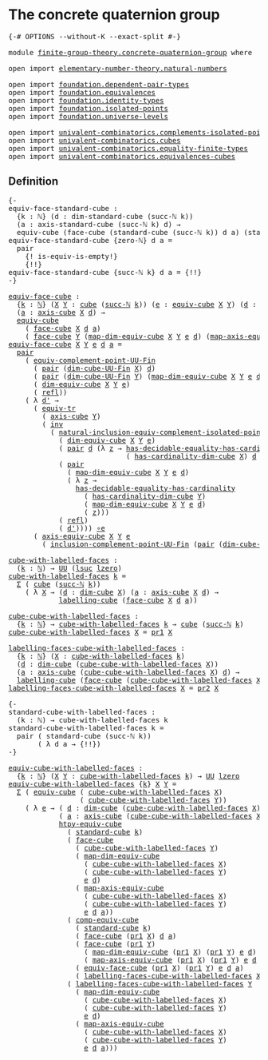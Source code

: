 # The concrete quaternion group

<pre class="Agda"><a id="42" class="Symbol">{-#</a> <a id="46" class="Keyword">OPTIONS</a> <a id="54" class="Pragma">--without-K</a> <a id="66" class="Pragma">--exact-split</a> <a id="80" class="Symbol">#-}</a>

<a id="85" class="Keyword">module</a> <a id="92" href="finite-group-theory.concrete-quaternion-group.html" class="Module">finite-group-theory.concrete-quaternion-group</a> <a id="138" class="Keyword">where</a>

<a id="145" class="Keyword">open</a> <a id="150" class="Keyword">import</a> <a id="157" href="elementary-number-theory.natural-numbers.html" class="Module">elementary-number-theory.natural-numbers</a>

<a id="199" class="Keyword">open</a> <a id="204" class="Keyword">import</a> <a id="211" href="foundation.dependent-pair-types.html" class="Module">foundation.dependent-pair-types</a>
<a id="243" class="Keyword">open</a> <a id="248" class="Keyword">import</a> <a id="255" href="foundation.equivalences.html" class="Module">foundation.equivalences</a>
<a id="279" class="Keyword">open</a> <a id="284" class="Keyword">import</a> <a id="291" href="foundation.identity-types.html" class="Module">foundation.identity-types</a>
<a id="317" class="Keyword">open</a> <a id="322" class="Keyword">import</a> <a id="329" href="foundation.isolated-points.html" class="Module">foundation.isolated-points</a>
<a id="356" class="Keyword">open</a> <a id="361" class="Keyword">import</a> <a id="368" href="foundation.universe-levels.html" class="Module">foundation.universe-levels</a>

<a id="396" class="Keyword">open</a> <a id="401" class="Keyword">import</a> <a id="408" href="univalent-combinatorics.complements-isolated-points.html" class="Module">univalent-combinatorics.complements-isolated-points</a>
<a id="460" class="Keyword">open</a> <a id="465" class="Keyword">import</a> <a id="472" href="univalent-combinatorics.cubes.html" class="Module">univalent-combinatorics.cubes</a>
<a id="502" class="Keyword">open</a> <a id="507" class="Keyword">import</a> <a id="514" href="univalent-combinatorics.equality-finite-types.html" class="Module">univalent-combinatorics.equality-finite-types</a>
<a id="560" class="Keyword">open</a> <a id="565" class="Keyword">import</a> <a id="572" href="univalent-combinatorics.equivalences-cubes.html" class="Module">univalent-combinatorics.equivalences-cubes</a>
</pre>
## Definition

<pre class="Agda"><a id="643" class="Comment">{-
equiv-face-standard-cube :
  {k : ℕ} (d : dim-standard-cube (succ-ℕ k))
  (a : axis-standard-cube (succ-ℕ k) d) →
  equiv-cube (face-cube (standard-cube (succ-ℕ k)) d a) (standard-cube k)
equiv-face-standard-cube {zero-ℕ} d a =
  pair
    {! is-equiv-is-empty!}
    {!!}
equiv-face-standard-cube {succ-ℕ k} d a = {!!}
-}</a>

<a id="equiv-face-cube"></a><a id="968" href="finite-group-theory.concrete-quaternion-group.html#968" class="Function">equiv-face-cube</a> <a id="984" class="Symbol">:</a>
  <a id="988" class="Symbol">{</a><a id="989" href="finite-group-theory.concrete-quaternion-group.html#989" class="Bound">k</a> <a id="991" class="Symbol">:</a> <a id="993" href="elementary-number-theory.natural-numbers.html#1444" class="Datatype">ℕ</a><a id="994" class="Symbol">}</a> <a id="996" class="Symbol">(</a><a id="997" href="finite-group-theory.concrete-quaternion-group.html#997" class="Bound">X</a> <a id="999" href="finite-group-theory.concrete-quaternion-group.html#999" class="Bound">Y</a> <a id="1001" class="Symbol">:</a> <a id="1003" href="univalent-combinatorics.cubes.html#715" class="Function">cube</a> <a id="1008" class="Symbol">(</a><a id="1009" href="elementary-number-theory.natural-numbers.html#1478" class="InductiveConstructor">succ-ℕ</a> <a id="1016" href="finite-group-theory.concrete-quaternion-group.html#989" class="Bound">k</a><a id="1017" class="Symbol">))</a> <a id="1020" class="Symbol">(</a><a id="1021" href="finite-group-theory.concrete-quaternion-group.html#1021" class="Bound">e</a> <a id="1023" class="Symbol">:</a> <a id="1025" href="univalent-combinatorics.equivalences-cubes.html#1325" class="Function">equiv-cube</a> <a id="1036" href="finite-group-theory.concrete-quaternion-group.html#997" class="Bound">X</a> <a id="1038" href="finite-group-theory.concrete-quaternion-group.html#999" class="Bound">Y</a><a id="1039" class="Symbol">)</a> <a id="1041" class="Symbol">(</a><a id="1042" href="finite-group-theory.concrete-quaternion-group.html#1042" class="Bound">d</a> <a id="1044" class="Symbol">:</a> <a id="1046" href="univalent-combinatorics.cubes.html#875" class="Function">dim-cube</a> <a id="1055" href="finite-group-theory.concrete-quaternion-group.html#997" class="Bound">X</a><a id="1056" class="Symbol">)</a>
  <a id="1060" class="Symbol">(</a><a id="1061" href="finite-group-theory.concrete-quaternion-group.html#1061" class="Bound">a</a> <a id="1063" class="Symbol">:</a> <a id="1065" href="univalent-combinatorics.cubes.html#1524" class="Function">axis-cube</a> <a id="1075" href="finite-group-theory.concrete-quaternion-group.html#997" class="Bound">X</a> <a id="1077" href="finite-group-theory.concrete-quaternion-group.html#1042" class="Bound">d</a><a id="1078" class="Symbol">)</a> <a id="1080" class="Symbol">→</a>
  <a id="1084" href="univalent-combinatorics.equivalences-cubes.html#1325" class="Function">equiv-cube</a>
    <a id="1099" class="Symbol">(</a> <a id="1101" href="univalent-combinatorics.cubes.html#3241" class="Function">face-cube</a> <a id="1111" href="finite-group-theory.concrete-quaternion-group.html#997" class="Bound">X</a> <a id="1113" href="finite-group-theory.concrete-quaternion-group.html#1042" class="Bound">d</a> <a id="1115" href="finite-group-theory.concrete-quaternion-group.html#1061" class="Bound">a</a><a id="1116" class="Symbol">)</a>
    <a id="1122" class="Symbol">(</a> <a id="1124" href="univalent-combinatorics.cubes.html#3241" class="Function">face-cube</a> <a id="1134" href="finite-group-theory.concrete-quaternion-group.html#999" class="Bound">Y</a> <a id="1136" class="Symbol">(</a><a id="1137" href="univalent-combinatorics.equivalences-cubes.html#1627" class="Function">map-dim-equiv-cube</a> <a id="1156" href="finite-group-theory.concrete-quaternion-group.html#997" class="Bound">X</a> <a id="1158" href="finite-group-theory.concrete-quaternion-group.html#999" class="Bound">Y</a> <a id="1160" href="finite-group-theory.concrete-quaternion-group.html#1021" class="Bound">e</a> <a id="1162" href="finite-group-theory.concrete-quaternion-group.html#1042" class="Bound">d</a><a id="1163" class="Symbol">)</a> <a id="1165" class="Symbol">(</a><a id="1166" href="univalent-combinatorics.equivalences-cubes.html#1950" class="Function">map-axis-equiv-cube</a> <a id="1186" href="finite-group-theory.concrete-quaternion-group.html#997" class="Bound">X</a> <a id="1188" href="finite-group-theory.concrete-quaternion-group.html#999" class="Bound">Y</a> <a id="1190" href="finite-group-theory.concrete-quaternion-group.html#1021" class="Bound">e</a> <a id="1192" href="finite-group-theory.concrete-quaternion-group.html#1042" class="Bound">d</a> <a id="1194" href="finite-group-theory.concrete-quaternion-group.html#1061" class="Bound">a</a><a id="1195" class="Symbol">))</a>
<a id="1198" href="finite-group-theory.concrete-quaternion-group.html#968" class="Function">equiv-face-cube</a> <a id="1214" href="finite-group-theory.concrete-quaternion-group.html#1214" class="Bound">X</a> <a id="1216" href="finite-group-theory.concrete-quaternion-group.html#1216" class="Bound">Y</a> <a id="1218" href="finite-group-theory.concrete-quaternion-group.html#1218" class="Bound">e</a> <a id="1220" href="finite-group-theory.concrete-quaternion-group.html#1220" class="Bound">d</a> <a id="1222" href="finite-group-theory.concrete-quaternion-group.html#1222" class="Bound">a</a> <a id="1224" class="Symbol">=</a>
  <a id="1228" href="foundation-core.dependent-pair-types.html#575" class="InductiveConstructor">pair</a>
    <a id="1237" class="Symbol">(</a> <a id="1239" href="univalent-combinatorics.complements-isolated-points.html#5768" class="Function">equiv-complement-point-UU-Fin</a>
      <a id="1275" class="Symbol">(</a> <a id="1277" href="foundation-core.dependent-pair-types.html#575" class="InductiveConstructor">pair</a> <a id="1282" class="Symbol">(</a><a id="1283" href="univalent-combinatorics.cubes.html#798" class="Function">dim-cube-UU-Fin</a> <a id="1299" href="finite-group-theory.concrete-quaternion-group.html#1214" class="Bound">X</a><a id="1300" class="Symbol">)</a> <a id="1302" href="finite-group-theory.concrete-quaternion-group.html#1220" class="Bound">d</a><a id="1303" class="Symbol">)</a>
      <a id="1311" class="Symbol">(</a> <a id="1313" href="foundation-core.dependent-pair-types.html#575" class="InductiveConstructor">pair</a> <a id="1318" class="Symbol">(</a><a id="1319" href="univalent-combinatorics.cubes.html#798" class="Function">dim-cube-UU-Fin</a> <a id="1335" href="finite-group-theory.concrete-quaternion-group.html#1216" class="Bound">Y</a><a id="1336" class="Symbol">)</a> <a id="1338" class="Symbol">(</a><a id="1339" href="univalent-combinatorics.equivalences-cubes.html#1627" class="Function">map-dim-equiv-cube</a> <a id="1358" href="finite-group-theory.concrete-quaternion-group.html#1214" class="Bound">X</a> <a id="1360" href="finite-group-theory.concrete-quaternion-group.html#1216" class="Bound">Y</a> <a id="1362" href="finite-group-theory.concrete-quaternion-group.html#1218" class="Bound">e</a> <a id="1364" href="finite-group-theory.concrete-quaternion-group.html#1220" class="Bound">d</a><a id="1365" class="Symbol">))</a>
      <a id="1374" class="Symbol">(</a> <a id="1376" href="univalent-combinatorics.equivalences-cubes.html#1512" class="Function">dim-equiv-cube</a> <a id="1391" href="finite-group-theory.concrete-quaternion-group.html#1214" class="Bound">X</a> <a id="1393" href="finite-group-theory.concrete-quaternion-group.html#1216" class="Bound">Y</a> <a id="1395" href="finite-group-theory.concrete-quaternion-group.html#1218" class="Bound">e</a><a id="1396" class="Symbol">)</a>
      <a id="1404" class="Symbol">(</a> <a id="1406" href="foundation-core.identity-types.html#694" class="InductiveConstructor">refl</a><a id="1410" class="Symbol">))</a>
    <a id="1417" class="Symbol">(</a> <a id="1419" class="Symbol">λ</a> <a id="1421" href="finite-group-theory.concrete-quaternion-group.html#1421" class="Bound">d&#39;</a> <a id="1424" class="Symbol">→</a>
      <a id="1432" class="Symbol">(</a> <a id="1434" href="foundation.identity-types.html#3840" class="Function">equiv-tr</a>
        <a id="1451" class="Symbol">(</a> <a id="1453" href="univalent-combinatorics.cubes.html#1524" class="Function">axis-cube</a> <a id="1463" href="finite-group-theory.concrete-quaternion-group.html#1216" class="Bound">Y</a><a id="1464" class="Symbol">)</a>
        <a id="1474" class="Symbol">(</a> <a id="1476" href="foundation-core.identity-types.html#1552" class="Function">inv</a>
          <a id="1490" class="Symbol">(</a> <a id="1492" href="foundation.isolated-points.html#12625" class="Function">natural-inclusion-equiv-complement-isolated-point</a>
            <a id="1554" class="Symbol">(</a> <a id="1556" href="univalent-combinatorics.equivalences-cubes.html#1512" class="Function">dim-equiv-cube</a> <a id="1571" href="finite-group-theory.concrete-quaternion-group.html#1214" class="Bound">X</a> <a id="1573" href="finite-group-theory.concrete-quaternion-group.html#1216" class="Bound">Y</a> <a id="1575" href="finite-group-theory.concrete-quaternion-group.html#1218" class="Bound">e</a><a id="1576" class="Symbol">)</a>
            <a id="1590" class="Symbol">(</a> <a id="1592" href="foundation-core.dependent-pair-types.html#575" class="InductiveConstructor">pair</a> <a id="1597" href="finite-group-theory.concrete-quaternion-group.html#1220" class="Bound">d</a> <a id="1599" class="Symbol">(λ</a> <a id="1602" href="finite-group-theory.concrete-quaternion-group.html#1602" class="Bound">z</a> <a id="1604" class="Symbol">→</a> <a id="1606" href="univalent-combinatorics.equality-finite-types.html#2901" class="Function">has-decidable-equality-has-cardinality</a>
                            <a id="1673" class="Symbol">(</a> <a id="1675" href="univalent-combinatorics.cubes.html#960" class="Function">has-cardinality-dim-cube</a> <a id="1700" href="finite-group-theory.concrete-quaternion-group.html#1214" class="Bound">X</a><a id="1701" class="Symbol">)</a> <a id="1703" href="finite-group-theory.concrete-quaternion-group.html#1220" class="Bound">d</a> <a id="1705" href="finite-group-theory.concrete-quaternion-group.html#1602" class="Bound">z</a><a id="1706" class="Symbol">))</a>
            <a id="1721" class="Symbol">(</a> <a id="1723" href="foundation-core.dependent-pair-types.html#575" class="InductiveConstructor">pair</a>
              <a id="1742" class="Symbol">(</a> <a id="1744" href="univalent-combinatorics.equivalences-cubes.html#1627" class="Function">map-dim-equiv-cube</a> <a id="1763" href="finite-group-theory.concrete-quaternion-group.html#1214" class="Bound">X</a> <a id="1765" href="finite-group-theory.concrete-quaternion-group.html#1216" class="Bound">Y</a> <a id="1767" href="finite-group-theory.concrete-quaternion-group.html#1218" class="Bound">e</a> <a id="1769" href="finite-group-theory.concrete-quaternion-group.html#1220" class="Bound">d</a><a id="1770" class="Symbol">)</a>
              <a id="1786" class="Symbol">(</a> <a id="1788" class="Symbol">λ</a> <a id="1790" href="finite-group-theory.concrete-quaternion-group.html#1790" class="Bound">z</a> <a id="1792" class="Symbol">→</a>
                <a id="1810" href="univalent-combinatorics.equality-finite-types.html#2901" class="Function">has-decidable-equality-has-cardinality</a>
                  <a id="1867" class="Symbol">(</a> <a id="1869" href="univalent-combinatorics.cubes.html#960" class="Function">has-cardinality-dim-cube</a> <a id="1894" href="finite-group-theory.concrete-quaternion-group.html#1216" class="Bound">Y</a><a id="1895" class="Symbol">)</a>
                  <a id="1915" class="Symbol">(</a> <a id="1917" href="univalent-combinatorics.equivalences-cubes.html#1627" class="Function">map-dim-equiv-cube</a> <a id="1936" href="finite-group-theory.concrete-quaternion-group.html#1214" class="Bound">X</a> <a id="1938" href="finite-group-theory.concrete-quaternion-group.html#1216" class="Bound">Y</a> <a id="1940" href="finite-group-theory.concrete-quaternion-group.html#1218" class="Bound">e</a> <a id="1942" href="finite-group-theory.concrete-quaternion-group.html#1220" class="Bound">d</a><a id="1943" class="Symbol">)</a>
                  <a id="1963" class="Symbol">(</a> <a id="1965" href="finite-group-theory.concrete-quaternion-group.html#1790" class="Bound">z</a><a id="1966" class="Symbol">)))</a>
            <a id="1982" class="Symbol">(</a> <a id="1984" href="foundation-core.identity-types.html#694" class="InductiveConstructor">refl</a><a id="1988" class="Symbol">)</a>
            <a id="2002" class="Symbol">(</a> <a id="2004" href="finite-group-theory.concrete-quaternion-group.html#1421" class="Bound">d&#39;</a><a id="2006" class="Symbol">))))</a> <a id="2011" href="foundation-core.equivalences.html#7855" class="Function Operator">∘e</a>
      <a id="2020" class="Symbol">(</a> <a id="2022" href="univalent-combinatorics.equivalences-cubes.html#1777" class="Function">axis-equiv-cube</a> <a id="2038" href="finite-group-theory.concrete-quaternion-group.html#1214" class="Bound">X</a> <a id="2040" href="finite-group-theory.concrete-quaternion-group.html#1216" class="Bound">Y</a> <a id="2042" href="finite-group-theory.concrete-quaternion-group.html#1218" class="Bound">e</a>
        <a id="2052" class="Symbol">(</a> <a id="2054" href="univalent-combinatorics.complements-isolated-points.html#4857" class="Function">inclusion-complement-point-UU-Fin</a> <a id="2088" class="Symbol">(</a><a id="2089" href="foundation-core.dependent-pair-types.html#575" class="InductiveConstructor">pair</a> <a id="2094" class="Symbol">(</a><a id="2095" href="univalent-combinatorics.cubes.html#798" class="Function">dim-cube-UU-Fin</a> <a id="2111" href="finite-group-theory.concrete-quaternion-group.html#1214" class="Bound">X</a><a id="2112" class="Symbol">)</a> <a id="2114" href="finite-group-theory.concrete-quaternion-group.html#1220" class="Bound">d</a><a id="2115" class="Symbol">)</a> <a id="2117" href="finite-group-theory.concrete-quaternion-group.html#1421" class="Bound">d&#39;</a><a id="2119" class="Symbol">)))</a>

<a id="cube-with-labelled-faces"></a><a id="2124" href="finite-group-theory.concrete-quaternion-group.html#2124" class="Function">cube-with-labelled-faces</a> <a id="2149" class="Symbol">:</a>
  <a id="2153" class="Symbol">(</a><a id="2154" href="finite-group-theory.concrete-quaternion-group.html#2154" class="Bound">k</a> <a id="2156" class="Symbol">:</a> <a id="2158" href="elementary-number-theory.natural-numbers.html#1444" class="Datatype">ℕ</a><a id="2159" class="Symbol">)</a> <a id="2161" class="Symbol">→</a> <a id="2163" href="foundation-core.universe-levels.html#222" class="Primitive">UU</a> <a id="2166" class="Symbol">(</a><a id="2167" href="Agda.Primitive.html#780" class="Primitive">lsuc</a> <a id="2172" href="Agda.Primitive.html#764" class="Primitive">lzero</a><a id="2177" class="Symbol">)</a>
<a id="2179" href="finite-group-theory.concrete-quaternion-group.html#2124" class="Function">cube-with-labelled-faces</a> <a id="2204" href="finite-group-theory.concrete-quaternion-group.html#2204" class="Bound">k</a> <a id="2206" class="Symbol">=</a>
  <a id="2210" href="foundation-core.dependent-pair-types.html#502" class="Record">Σ</a> <a id="2212" class="Symbol">(</a> <a id="2214" href="univalent-combinatorics.cubes.html#715" class="Function">cube</a> <a id="2219" class="Symbol">(</a><a id="2220" href="elementary-number-theory.natural-numbers.html#1478" class="InductiveConstructor">succ-ℕ</a> <a id="2227" href="finite-group-theory.concrete-quaternion-group.html#2204" class="Bound">k</a><a id="2228" class="Symbol">))</a>
    <a id="2235" class="Symbol">(</a> <a id="2237" class="Symbol">λ</a> <a id="2239" href="finite-group-theory.concrete-quaternion-group.html#2239" class="Bound">X</a> <a id="2241" class="Symbol">→</a> <a id="2243" class="Symbol">(</a><a id="2244" href="finite-group-theory.concrete-quaternion-group.html#2244" class="Bound">d</a> <a id="2246" class="Symbol">:</a> <a id="2248" href="univalent-combinatorics.cubes.html#875" class="Function">dim-cube</a> <a id="2257" href="finite-group-theory.concrete-quaternion-group.html#2239" class="Bound">X</a><a id="2258" class="Symbol">)</a> <a id="2260" class="Symbol">(</a><a id="2261" href="finite-group-theory.concrete-quaternion-group.html#2261" class="Bound">a</a> <a id="2263" class="Symbol">:</a> <a id="2265" href="univalent-combinatorics.cubes.html#1524" class="Function">axis-cube</a> <a id="2275" href="finite-group-theory.concrete-quaternion-group.html#2239" class="Bound">X</a> <a id="2277" href="finite-group-theory.concrete-quaternion-group.html#2244" class="Bound">d</a><a id="2278" class="Symbol">)</a> <a id="2280" class="Symbol">→</a>
            <a id="2294" href="univalent-combinatorics.equivalences-cubes.html#5340" class="Function">labelling-cube</a> <a id="2309" class="Symbol">(</a><a id="2310" href="univalent-combinatorics.cubes.html#3241" class="Function">face-cube</a> <a id="2320" href="finite-group-theory.concrete-quaternion-group.html#2239" class="Bound">X</a> <a id="2322" href="finite-group-theory.concrete-quaternion-group.html#2244" class="Bound">d</a> <a id="2324" href="finite-group-theory.concrete-quaternion-group.html#2261" class="Bound">a</a><a id="2325" class="Symbol">))</a>

<a id="cube-cube-with-labelled-faces"></a><a id="2329" href="finite-group-theory.concrete-quaternion-group.html#2329" class="Function">cube-cube-with-labelled-faces</a> <a id="2359" class="Symbol">:</a>
  <a id="2363" class="Symbol">{</a><a id="2364" href="finite-group-theory.concrete-quaternion-group.html#2364" class="Bound">k</a> <a id="2366" class="Symbol">:</a> <a id="2368" href="elementary-number-theory.natural-numbers.html#1444" class="Datatype">ℕ</a><a id="2369" class="Symbol">}</a> <a id="2371" class="Symbol">→</a> <a id="2373" href="finite-group-theory.concrete-quaternion-group.html#2124" class="Function">cube-with-labelled-faces</a> <a id="2398" href="finite-group-theory.concrete-quaternion-group.html#2364" class="Bound">k</a> <a id="2400" class="Symbol">→</a> <a id="2402" href="univalent-combinatorics.cubes.html#715" class="Function">cube</a> <a id="2407" class="Symbol">(</a><a id="2408" href="elementary-number-theory.natural-numbers.html#1478" class="InductiveConstructor">succ-ℕ</a> <a id="2415" href="finite-group-theory.concrete-quaternion-group.html#2364" class="Bound">k</a><a id="2416" class="Symbol">)</a>
<a id="2418" href="finite-group-theory.concrete-quaternion-group.html#2329" class="Function">cube-cube-with-labelled-faces</a> <a id="2448" href="finite-group-theory.concrete-quaternion-group.html#2448" class="Bound">X</a> <a id="2450" class="Symbol">=</a> <a id="2452" href="foundation-core.dependent-pair-types.html#592" class="Field">pr1</a> <a id="2456" href="finite-group-theory.concrete-quaternion-group.html#2448" class="Bound">X</a>

<a id="labelling-faces-cube-with-labelled-faces"></a><a id="2459" href="finite-group-theory.concrete-quaternion-group.html#2459" class="Function">labelling-faces-cube-with-labelled-faces</a> <a id="2500" class="Symbol">:</a>
  <a id="2504" class="Symbol">{</a><a id="2505" href="finite-group-theory.concrete-quaternion-group.html#2505" class="Bound">k</a> <a id="2507" class="Symbol">:</a> <a id="2509" href="elementary-number-theory.natural-numbers.html#1444" class="Datatype">ℕ</a><a id="2510" class="Symbol">}</a> <a id="2512" class="Symbol">(</a><a id="2513" href="finite-group-theory.concrete-quaternion-group.html#2513" class="Bound">X</a> <a id="2515" class="Symbol">:</a> <a id="2517" href="finite-group-theory.concrete-quaternion-group.html#2124" class="Function">cube-with-labelled-faces</a> <a id="2542" href="finite-group-theory.concrete-quaternion-group.html#2505" class="Bound">k</a><a id="2543" class="Symbol">)</a>
  <a id="2547" class="Symbol">(</a><a id="2548" href="finite-group-theory.concrete-quaternion-group.html#2548" class="Bound">d</a> <a id="2550" class="Symbol">:</a> <a id="2552" href="univalent-combinatorics.cubes.html#875" class="Function">dim-cube</a> <a id="2561" class="Symbol">(</a><a id="2562" href="finite-group-theory.concrete-quaternion-group.html#2329" class="Function">cube-cube-with-labelled-faces</a> <a id="2592" href="finite-group-theory.concrete-quaternion-group.html#2513" class="Bound">X</a><a id="2593" class="Symbol">))</a>
  <a id="2598" class="Symbol">(</a><a id="2599" href="finite-group-theory.concrete-quaternion-group.html#2599" class="Bound">a</a> <a id="2601" class="Symbol">:</a> <a id="2603" href="univalent-combinatorics.cubes.html#1524" class="Function">axis-cube</a> <a id="2613" class="Symbol">(</a><a id="2614" href="finite-group-theory.concrete-quaternion-group.html#2329" class="Function">cube-cube-with-labelled-faces</a> <a id="2644" href="finite-group-theory.concrete-quaternion-group.html#2513" class="Bound">X</a><a id="2645" class="Symbol">)</a> <a id="2647" href="finite-group-theory.concrete-quaternion-group.html#2548" class="Bound">d</a><a id="2648" class="Symbol">)</a> <a id="2650" class="Symbol">→</a>
  <a id="2654" href="univalent-combinatorics.equivalences-cubes.html#5340" class="Function">labelling-cube</a> <a id="2669" class="Symbol">(</a><a id="2670" href="univalent-combinatorics.cubes.html#3241" class="Function">face-cube</a> <a id="2680" class="Symbol">(</a><a id="2681" href="finite-group-theory.concrete-quaternion-group.html#2329" class="Function">cube-cube-with-labelled-faces</a> <a id="2711" href="finite-group-theory.concrete-quaternion-group.html#2513" class="Bound">X</a><a id="2712" class="Symbol">)</a> <a id="2714" href="finite-group-theory.concrete-quaternion-group.html#2548" class="Bound">d</a> <a id="2716" href="finite-group-theory.concrete-quaternion-group.html#2599" class="Bound">a</a><a id="2717" class="Symbol">)</a>
<a id="2719" href="finite-group-theory.concrete-quaternion-group.html#2459" class="Function">labelling-faces-cube-with-labelled-faces</a> <a id="2760" href="finite-group-theory.concrete-quaternion-group.html#2760" class="Bound">X</a> <a id="2762" class="Symbol">=</a> <a id="2764" href="foundation-core.dependent-pair-types.html#604" class="Field">pr2</a> <a id="2768" href="finite-group-theory.concrete-quaternion-group.html#2760" class="Bound">X</a>

<a id="2771" class="Comment">{-
standard-cube-with-labelled-faces :
  (k : ℕ) → cube-with-labelled-faces k
standard-cube-with-labelled-faces k =
  pair ( standard-cube (succ-ℕ k))
       ( λ d a → {!!})
-}</a>

<a id="equiv-cube-with-labelled-faces"></a><a id="2949" href="finite-group-theory.concrete-quaternion-group.html#2949" class="Function">equiv-cube-with-labelled-faces</a> <a id="2980" class="Symbol">:</a>
  <a id="2984" class="Symbol">{</a><a id="2985" href="finite-group-theory.concrete-quaternion-group.html#2985" class="Bound">k</a> <a id="2987" class="Symbol">:</a> <a id="2989" href="elementary-number-theory.natural-numbers.html#1444" class="Datatype">ℕ</a><a id="2990" class="Symbol">}</a> <a id="2992" class="Symbol">(</a><a id="2993" href="finite-group-theory.concrete-quaternion-group.html#2993" class="Bound">X</a> <a id="2995" href="finite-group-theory.concrete-quaternion-group.html#2995" class="Bound">Y</a> <a id="2997" class="Symbol">:</a> <a id="2999" href="finite-group-theory.concrete-quaternion-group.html#2124" class="Function">cube-with-labelled-faces</a> <a id="3024" href="finite-group-theory.concrete-quaternion-group.html#2985" class="Bound">k</a><a id="3025" class="Symbol">)</a> <a id="3027" class="Symbol">→</a> <a id="3029" href="foundation-core.universe-levels.html#222" class="Primitive">UU</a> <a id="3032" href="Agda.Primitive.html#764" class="Primitive">lzero</a>
<a id="3038" href="finite-group-theory.concrete-quaternion-group.html#2949" class="Function">equiv-cube-with-labelled-faces</a> <a id="3069" class="Symbol">{</a><a id="3070" href="finite-group-theory.concrete-quaternion-group.html#3070" class="Bound">k</a><a id="3071" class="Symbol">}</a> <a id="3073" href="finite-group-theory.concrete-quaternion-group.html#3073" class="Bound">X</a> <a id="3075" href="finite-group-theory.concrete-quaternion-group.html#3075" class="Bound">Y</a> <a id="3077" class="Symbol">=</a>
  <a id="3081" href="foundation-core.dependent-pair-types.html#502" class="Record">Σ</a> <a id="3083" class="Symbol">(</a> <a id="3085" href="univalent-combinatorics.equivalences-cubes.html#1325" class="Function">equiv-cube</a> <a id="3096" class="Symbol">(</a> <a id="3098" href="finite-group-theory.concrete-quaternion-group.html#2329" class="Function">cube-cube-with-labelled-faces</a> <a id="3128" href="finite-group-theory.concrete-quaternion-group.html#3073" class="Bound">X</a><a id="3129" class="Symbol">)</a>
                 <a id="3148" class="Symbol">(</a> <a id="3150" href="finite-group-theory.concrete-quaternion-group.html#2329" class="Function">cube-cube-with-labelled-faces</a> <a id="3180" href="finite-group-theory.concrete-quaternion-group.html#3075" class="Bound">Y</a><a id="3181" class="Symbol">))</a>
    <a id="3188" class="Symbol">(</a> <a id="3190" class="Symbol">λ</a> <a id="3192" href="finite-group-theory.concrete-quaternion-group.html#3192" class="Bound">e</a> <a id="3194" class="Symbol">→</a> <a id="3196" class="Symbol">(</a> <a id="3198" href="finite-group-theory.concrete-quaternion-group.html#3198" class="Bound">d</a> <a id="3200" class="Symbol">:</a> <a id="3202" href="univalent-combinatorics.cubes.html#875" class="Function">dim-cube</a> <a id="3211" class="Symbol">(</a><a id="3212" href="finite-group-theory.concrete-quaternion-group.html#2329" class="Function">cube-cube-with-labelled-faces</a> <a id="3242" href="finite-group-theory.concrete-quaternion-group.html#3073" class="Bound">X</a><a id="3243" class="Symbol">))</a>
            <a id="3258" class="Symbol">(</a> <a id="3260" href="finite-group-theory.concrete-quaternion-group.html#3260" class="Bound">a</a> <a id="3262" class="Symbol">:</a> <a id="3264" href="univalent-combinatorics.cubes.html#1524" class="Function">axis-cube</a> <a id="3274" class="Symbol">(</a><a id="3275" href="finite-group-theory.concrete-quaternion-group.html#2329" class="Function">cube-cube-with-labelled-faces</a> <a id="3305" href="finite-group-theory.concrete-quaternion-group.html#3073" class="Bound">X</a><a id="3306" class="Symbol">)</a> <a id="3308" href="finite-group-theory.concrete-quaternion-group.html#3198" class="Bound">d</a><a id="3309" class="Symbol">)</a> <a id="3311" class="Symbol">→</a>
            <a id="3325" href="univalent-combinatorics.equivalences-cubes.html#3592" class="Function">htpy-equiv-cube</a>
              <a id="3355" class="Symbol">(</a> <a id="3357" href="univalent-combinatorics.cubes.html#2766" class="Function">standard-cube</a> <a id="3371" href="finite-group-theory.concrete-quaternion-group.html#3070" class="Bound">k</a><a id="3372" class="Symbol">)</a>
              <a id="3388" class="Symbol">(</a> <a id="3390" href="univalent-combinatorics.cubes.html#3241" class="Function">face-cube</a>
                <a id="3416" class="Symbol">(</a> <a id="3418" href="finite-group-theory.concrete-quaternion-group.html#2329" class="Function">cube-cube-with-labelled-faces</a> <a id="3448" href="finite-group-theory.concrete-quaternion-group.html#3075" class="Bound">Y</a><a id="3449" class="Symbol">)</a>
                <a id="3467" class="Symbol">(</a> <a id="3469" href="univalent-combinatorics.equivalences-cubes.html#1627" class="Function">map-dim-equiv-cube</a>
                  <a id="3506" class="Symbol">(</a> <a id="3508" href="finite-group-theory.concrete-quaternion-group.html#2329" class="Function">cube-cube-with-labelled-faces</a> <a id="3538" href="finite-group-theory.concrete-quaternion-group.html#3073" class="Bound">X</a><a id="3539" class="Symbol">)</a>
                  <a id="3559" class="Symbol">(</a> <a id="3561" href="finite-group-theory.concrete-quaternion-group.html#2329" class="Function">cube-cube-with-labelled-faces</a> <a id="3591" href="finite-group-theory.concrete-quaternion-group.html#3075" class="Bound">Y</a><a id="3592" class="Symbol">)</a>
                  <a id="3612" href="finite-group-theory.concrete-quaternion-group.html#3192" class="Bound">e</a> <a id="3614" href="finite-group-theory.concrete-quaternion-group.html#3198" class="Bound">d</a><a id="3615" class="Symbol">)</a>
                <a id="3633" class="Symbol">(</a> <a id="3635" href="univalent-combinatorics.equivalences-cubes.html#1950" class="Function">map-axis-equiv-cube</a>
                  <a id="3673" class="Symbol">(</a> <a id="3675" href="finite-group-theory.concrete-quaternion-group.html#2329" class="Function">cube-cube-with-labelled-faces</a> <a id="3705" href="finite-group-theory.concrete-quaternion-group.html#3073" class="Bound">X</a><a id="3706" class="Symbol">)</a>
                  <a id="3726" class="Symbol">(</a> <a id="3728" href="finite-group-theory.concrete-quaternion-group.html#2329" class="Function">cube-cube-with-labelled-faces</a> <a id="3758" href="finite-group-theory.concrete-quaternion-group.html#3075" class="Bound">Y</a><a id="3759" class="Symbol">)</a>
                  <a id="3779" href="finite-group-theory.concrete-quaternion-group.html#3192" class="Bound">e</a> <a id="3781" href="finite-group-theory.concrete-quaternion-group.html#3198" class="Bound">d</a> <a id="3783" href="finite-group-theory.concrete-quaternion-group.html#3260" class="Bound">a</a><a id="3784" class="Symbol">))</a>
              <a id="3801" class="Symbol">(</a> <a id="3803" href="univalent-combinatorics.equivalences-cubes.html#3358" class="Function">comp-equiv-cube</a>
                <a id="3835" class="Symbol">(</a> <a id="3837" href="univalent-combinatorics.cubes.html#2766" class="Function">standard-cube</a> <a id="3851" href="finite-group-theory.concrete-quaternion-group.html#3070" class="Bound">k</a><a id="3852" class="Symbol">)</a>
                <a id="3870" class="Symbol">(</a> <a id="3872" href="univalent-combinatorics.cubes.html#3241" class="Function">face-cube</a> <a id="3882" class="Symbol">(</a><a id="3883" href="foundation-core.dependent-pair-types.html#592" class="Field">pr1</a> <a id="3887" href="finite-group-theory.concrete-quaternion-group.html#3073" class="Bound">X</a><a id="3888" class="Symbol">)</a> <a id="3890" href="finite-group-theory.concrete-quaternion-group.html#3198" class="Bound">d</a> <a id="3892" href="finite-group-theory.concrete-quaternion-group.html#3260" class="Bound">a</a><a id="3893" class="Symbol">)</a>
                <a id="3911" class="Symbol">(</a> <a id="3913" href="univalent-combinatorics.cubes.html#3241" class="Function">face-cube</a> <a id="3923" class="Symbol">(</a><a id="3924" href="foundation-core.dependent-pair-types.html#592" class="Field">pr1</a> <a id="3928" href="finite-group-theory.concrete-quaternion-group.html#3075" class="Bound">Y</a><a id="3929" class="Symbol">)</a>
                  <a id="3949" class="Symbol">(</a> <a id="3951" href="univalent-combinatorics.equivalences-cubes.html#1627" class="Function">map-dim-equiv-cube</a> <a id="3970" class="Symbol">(</a><a id="3971" href="foundation-core.dependent-pair-types.html#592" class="Field">pr1</a> <a id="3975" href="finite-group-theory.concrete-quaternion-group.html#3073" class="Bound">X</a><a id="3976" class="Symbol">)</a> <a id="3978" class="Symbol">(</a><a id="3979" href="foundation-core.dependent-pair-types.html#592" class="Field">pr1</a> <a id="3983" href="finite-group-theory.concrete-quaternion-group.html#3075" class="Bound">Y</a><a id="3984" class="Symbol">)</a> <a id="3986" href="finite-group-theory.concrete-quaternion-group.html#3192" class="Bound">e</a> <a id="3988" href="finite-group-theory.concrete-quaternion-group.html#3198" class="Bound">d</a><a id="3989" class="Symbol">)</a>
                  <a id="4009" class="Symbol">(</a> <a id="4011" href="univalent-combinatorics.equivalences-cubes.html#1950" class="Function">map-axis-equiv-cube</a> <a id="4031" class="Symbol">(</a><a id="4032" href="foundation-core.dependent-pair-types.html#592" class="Field">pr1</a> <a id="4036" href="finite-group-theory.concrete-quaternion-group.html#3073" class="Bound">X</a><a id="4037" class="Symbol">)</a> <a id="4039" class="Symbol">(</a><a id="4040" href="foundation-core.dependent-pair-types.html#592" class="Field">pr1</a> <a id="4044" href="finite-group-theory.concrete-quaternion-group.html#3075" class="Bound">Y</a><a id="4045" class="Symbol">)</a> <a id="4047" href="finite-group-theory.concrete-quaternion-group.html#3192" class="Bound">e</a> <a id="4049" href="finite-group-theory.concrete-quaternion-group.html#3198" class="Bound">d</a> <a id="4051" href="finite-group-theory.concrete-quaternion-group.html#3260" class="Bound">a</a><a id="4052" class="Symbol">))</a>
                <a id="4071" class="Symbol">(</a> <a id="4073" href="finite-group-theory.concrete-quaternion-group.html#968" class="Function">equiv-face-cube</a> <a id="4089" class="Symbol">(</a><a id="4090" href="foundation-core.dependent-pair-types.html#592" class="Field">pr1</a> <a id="4094" href="finite-group-theory.concrete-quaternion-group.html#3073" class="Bound">X</a><a id="4095" class="Symbol">)</a> <a id="4097" class="Symbol">(</a><a id="4098" href="foundation-core.dependent-pair-types.html#592" class="Field">pr1</a> <a id="4102" href="finite-group-theory.concrete-quaternion-group.html#3075" class="Bound">Y</a><a id="4103" class="Symbol">)</a> <a id="4105" href="finite-group-theory.concrete-quaternion-group.html#3192" class="Bound">e</a> <a id="4107" href="finite-group-theory.concrete-quaternion-group.html#3198" class="Bound">d</a> <a id="4109" href="finite-group-theory.concrete-quaternion-group.html#3260" class="Bound">a</a><a id="4110" class="Symbol">)</a>
                <a id="4128" class="Symbol">(</a> <a id="4130" href="finite-group-theory.concrete-quaternion-group.html#2459" class="Function">labelling-faces-cube-with-labelled-faces</a> <a id="4171" href="finite-group-theory.concrete-quaternion-group.html#3073" class="Bound">X</a> <a id="4173" href="finite-group-theory.concrete-quaternion-group.html#3198" class="Bound">d</a> <a id="4175" href="finite-group-theory.concrete-quaternion-group.html#3260" class="Bound">a</a><a id="4176" class="Symbol">))</a>
              <a id="4193" class="Symbol">(</a> <a id="4195" href="finite-group-theory.concrete-quaternion-group.html#2459" class="Function">labelling-faces-cube-with-labelled-faces</a> <a id="4236" href="finite-group-theory.concrete-quaternion-group.html#3075" class="Bound">Y</a>
                <a id="4254" class="Symbol">(</a> <a id="4256" href="univalent-combinatorics.equivalences-cubes.html#1627" class="Function">map-dim-equiv-cube</a>
                  <a id="4293" class="Symbol">(</a> <a id="4295" href="finite-group-theory.concrete-quaternion-group.html#2329" class="Function">cube-cube-with-labelled-faces</a> <a id="4325" href="finite-group-theory.concrete-quaternion-group.html#3073" class="Bound">X</a><a id="4326" class="Symbol">)</a>
                  <a id="4346" class="Symbol">(</a> <a id="4348" href="finite-group-theory.concrete-quaternion-group.html#2329" class="Function">cube-cube-with-labelled-faces</a> <a id="4378" href="finite-group-theory.concrete-quaternion-group.html#3075" class="Bound">Y</a><a id="4379" class="Symbol">)</a>
                  <a id="4399" href="finite-group-theory.concrete-quaternion-group.html#3192" class="Bound">e</a> <a id="4401" href="finite-group-theory.concrete-quaternion-group.html#3198" class="Bound">d</a><a id="4402" class="Symbol">)</a>
                <a id="4420" class="Symbol">(</a> <a id="4422" href="univalent-combinatorics.equivalences-cubes.html#1950" class="Function">map-axis-equiv-cube</a>
                  <a id="4460" class="Symbol">(</a> <a id="4462" href="finite-group-theory.concrete-quaternion-group.html#2329" class="Function">cube-cube-with-labelled-faces</a> <a id="4492" href="finite-group-theory.concrete-quaternion-group.html#3073" class="Bound">X</a><a id="4493" class="Symbol">)</a>
                  <a id="4513" class="Symbol">(</a> <a id="4515" href="finite-group-theory.concrete-quaternion-group.html#2329" class="Function">cube-cube-with-labelled-faces</a> <a id="4545" href="finite-group-theory.concrete-quaternion-group.html#3075" class="Bound">Y</a><a id="4546" class="Symbol">)</a>
                  <a id="4566" href="finite-group-theory.concrete-quaternion-group.html#3192" class="Bound">e</a> <a id="4568" href="finite-group-theory.concrete-quaternion-group.html#3198" class="Bound">d</a> <a id="4570" href="finite-group-theory.concrete-quaternion-group.html#3260" class="Bound">a</a><a id="4571" class="Symbol">)))</a>
</pre>